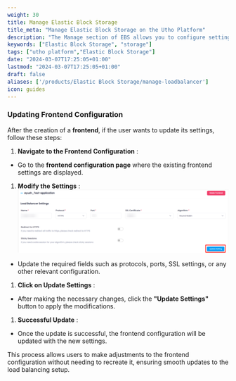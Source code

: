 ```yaml
---
weight: 30
title: Manage Elastic Block Storage
title_meta: "Manage Elastic Block Storage on the Utho Platform"
description: "The Manage section of EBS allows you to configure settings, resize volumes, attach or detach them from instances, and destroy volumes when no longer needed."
keywords: ["Elastic Block Storage", "storage"]
tags: ["utho platform","Elastic Block Storage"]
date: "2024-03-07T17:25:05+01:00"
lastmod: "2024-03-07T17:25:05+01:00"
draft: false 
aliases: ['/products/Elastic Block Storage/manage-loadbalancer']
icon: guides
---
```

### **Updating Frontend Configuration** 

After the creation of a **frontend**, if the user wants to update its settings, follow these steps:

1. **Navigate to the Frontend Configuration** :

* Go to the **frontend configuration page** where the existing frontend settings are displayed.

1. **Modify the Settings** :![1743684679416](image/index/1743684679416.png)

* Update the required fields such as protocols, ports, SSL settings, or any other relevant configuration.

1. **Click on Update Settings** :

* After making the necessary changes, click the **"Update Settings"** button to apply the modifications.

1. **Successful Update** :

* Once the update is successful, the frontend configuration will be updated with the new settings.

This process allows users to make adjustments to the frontend configuration without needing to recreate it, ensuring smooth updates to the load balancing setup.
